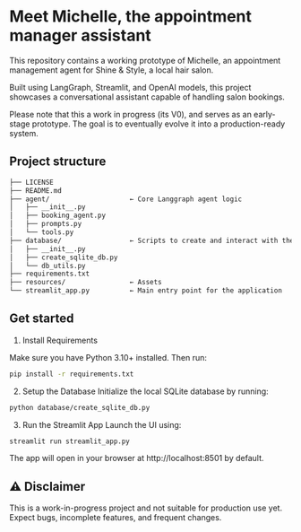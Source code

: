 # Meet Michelle, the appointment manager assistant

This repository contains a working prototype of Michelle, an appointment management agent for Shine & Style, a local hair salon.

Built using LangGraph, Streamlit, and OpenAI models, this project showcases a conversational assistant capable of handling salon bookings.

Please note that this a work in progress (its V0), and serves as an early-stage prototype. The goal is to eventually evolve it into a production-ready system.


## Project structure
```bash
├── LICENSE
├── README.md
├── agent/                    ← Core Langgraph agent logic
│   ├── __init__.py
│   ├── booking_agent.py
│   ├── prompts.py
│   └── tools.py
├── database/                 ← Scripts to create and interact with the DB
│   ├── __init__.py
│   ├── create_sqlite_db.py
│   └── db_utils.py
├── requirements.txt
├── resources/                ← Assets
└── streamlit_app.py          ← Main entry point for the application
```

## Get started
1. Install Requirements

Make sure you have Python 3.10+ installed. Then run:
```bash
pip install -r requirements.txt
```

2. Setup the Database
Initialize the local SQLite database by running:
```bash
python database/create_sqlite_db.py
```

3. Run the Streamlit App
Launch the UI using:
```bash
streamlit run streamlit_app.py
```
The app will open in your browser at http://localhost:8501 by default.

## ⚠️ Disclaimer

This is a work-in-progress project and not suitable for production use yet. Expect bugs, incomplete features, and frequent changes.
